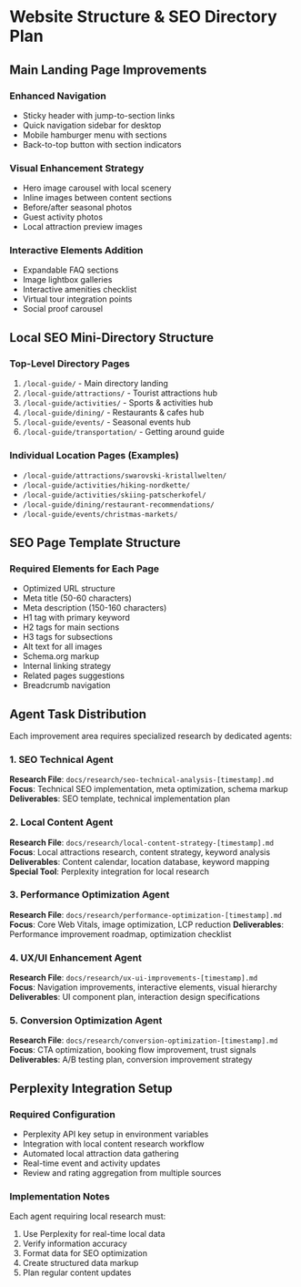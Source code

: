 # Website Structure & SEO Directory Plan

## Main Landing Page Improvements
### Enhanced Navigation
- Sticky header with jump-to-section links
- Quick navigation sidebar for desktop
- Mobile hamburger menu with sections
- Back-to-top button with section indicators

### Visual Enhancement Strategy
- Hero image carousel with local scenery
- Inline images between content sections
- Before/after seasonal photos
- Guest activity photos
- Local attraction preview images

### Interactive Elements Addition
- Expandable FAQ sections
- Image lightbox galleries
- Interactive amenities checklist
- Virtual tour integration points
- Social proof carousel

## Local SEO Mini-Directory Structure
### Top-Level Directory Pages
1. `/local-guide/` - Main directory landing
2. `/local-guide/attractions/` - Tourist attractions hub
3. `/local-guide/activities/` - Sports & activities hub  
4. `/local-guide/dining/` - Restaurants & cafes hub
5. `/local-guide/events/` - Seasonal events hub
6. `/local-guide/transportation/` - Getting around guide

### Individual Location Pages (Examples)
- `/local-guide/attractions/swarovski-kristallwelten/`
- `/local-guide/activities/hiking-nordkette/`
- `/local-guide/activities/skiing-patscherkofel/`
- `/local-guide/dining/restaurant-recommendations/`
- `/local-guide/events/christmas-markets/`

## SEO Page Template Structure
### Required Elements for Each Page
- Optimized URL structure
- Meta title (50-60 characters)
- Meta description (150-160 characters)
- H1 tag with primary keyword
- H2 tags for main sections  
- H3 tags for subsections
- Alt text for all images
- Schema.org markup
- Internal linking strategy
- Related pages suggestions
- Breadcrumb navigation

## Agent Task Distribution
Each improvement area requires specialized research by dedicated agents:

### 1. SEO Technical Agent
**Research File**: `docs/research/seo-technical-analysis-[timestamp].md`
**Focus**: Technical SEO implementation, meta optimization, schema markup
**Deliverables**: SEO template, technical implementation plan

### 2. Local Content Agent  
**Research File**: `docs/research/local-content-strategy-[timestamp].md`
**Focus**: Local attractions research, content strategy, keyword analysis
**Deliverables**: Content calendar, location database, keyword mapping
**Special Tool**: Perplexity integration for local research

### 3. Performance Optimization Agent
**Research File**: `docs/research/performance-optimization-[timestamp].md`
**Focus**: Core Web Vitals, image optimization, LCP reduction
**Deliverables**: Performance improvement roadmap, optimization checklist

### 4. UX/UI Enhancement Agent
**Research File**: `docs/research/ux-ui-improvements-[timestamp].md`  
**Focus**: Navigation improvements, interactive elements, visual hierarchy
**Deliverables**: UI component plan, interaction design specifications

### 5. Conversion Optimization Agent
**Research File**: `docs/research/conversion-optimization-[timestamp].md`
**Focus**: CTA optimization, booking flow improvement, trust signals
**Deliverables**: A/B testing plan, conversion improvement strategy

## Perplexity Integration Setup
### Required Configuration
- Perplexity API key setup in environment variables
- Integration with local content research workflow  
- Automated local attraction data gathering
- Real-time event and activity updates
- Review and rating aggregation from multiple sources

### Implementation Notes
Each agent requiring local research must:
1. Use Perplexity for real-time local data
2. Verify information accuracy
3. Format data for SEO optimization
4. Create structured data markup
5. Plan regular content updates